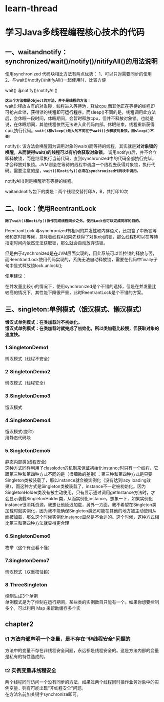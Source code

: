 # learn-thread
# 学习Java多线程编程核心技术的代码
## 一、waitandnotify：synchronized/wait()/notify()/nitifyAll()的用法说明

使用synchronized 代码块相比方法有两点优势：
1、可以只对需要同步的使用
2、与wait()/notify()/nitifyAll()一起使用时，比较方便
 
 
wait() 与notify()/notifyAll()
 
**`这三个方法都是Object的方法，并不是线程的方法！`**  
wait():释放占有的对象锁，线程进入等待池，释放cpu,而其他正在等待的线程即可抢占此锁，获得锁的线程即可运行程序。而sleep()不同的是，线程调用此方法后，会休眠一段时间，休眠期间，会暂时释放cpu，但并不释放对象锁。也就是说，在休眠期间，其他线程依然无法进入此代码内部。休眠结束，线程重新获得cpu,执行代码。**`wait()和sleep()最大的不同在于wait()会释放对象锁，而sleep()不会!`**  
 
notify(): 该方法会唤醒因为调用对象的wait()而等待的线程，其实就是**对对象锁的唤醒，从而使得wait()的线程可以有机会获取对象锁。** 调用notify()后，并不会立即释放锁，而是继续执行当前代码，直到synchronized中的代码全部执行完毕，才会释放对象锁。JVM则会在等待的线程中调度一个线程去获得对象锁，执行代码。需要注意的是，**`wait()和notify()必须在synchronized代码块中调用。`**  
 
notifyAll()则是唤醒所有等待的线程。

waitandnotify包下的类是：两个线程交替打印A，B，共打印10次
## 二、lock：使用ReentrantLock
**`除了wait()和notify()协作完成线程同步之外，使用Lock也可以完成同样的目的。`**
 
ReentrantLock 与synchronized有相同的并发性和内存语义，还包含了中断锁等候和定时锁等候，意味着线程A如果先获得了对象obj的锁，那么线程B可以在等待指定时间内依然无法获取锁，那么就会自动放弃该锁。
 
但是由于synchronized是在JVM层面实现的，因此系统可以监控锁的释放与否，而ReentrantLock使用代码实现的，系统无法自动释放锁，需要在代码中finally子句中显式释放锁lock.unlock();

使用建议：
 
在并发量比较小的情况下，使用synchronized是个不错的选择，但是在并发量比较高的情况下，其性能下降很严重，此时ReentrantLock是个不错的方案。
## 三、singleton:单例模式（饿汉模式、懒汉模式）
**懒汉式单例模式：在类加载时不初始化。**  
**饿汉式单例模式：在类加载时就完成了初始化，所以类加载比较慢，但获取对象的速度快。** 
### 1.SingletonDemo1  
懒汉模式（线程不安全）
### 2.SingletonDemo2  
懒汉模式（线程安全）
### 3.SingletonDemo3  
饿汉模式
### 4.SingletonDemo4  
饿汉模式(变种)  
用静态代码块
### 5.SingletonDemo5
静态内部类(线程安全)    
这种方式同样利用了classloder的机制来保证初始化instance时只有一个线程，它跟第三种和第四种方式不同的是（很细微的差别）：第三种和第四种方式是只要Singleton类被装载了，那么instance就会被实例化（没有达到lazy loading效果），而这种方式是Singleton类被装载了，instance不一定被初始化。因为SingletonHolder类没有被主动使用，只有显示通过调用getInstance方法时，才会显示装载SingletonHolder类，从而实例化instance。想象一下，如果实例化instance很消耗资源，我想让他延迟加载，另外一方面，我不希望在Singleton类加载时就实例化，因为我不能确保Singleton类还可能在其他的地方被主动使用从而被加载，那么这个时候实例化instance显然是不合适的。这个时候，这种方式相比第三和第四种方法就显得更合理 
### 6.SingletonDemo6  
枚举（这个有点看不懂）
### 7.SingletonDemo7 
懒汉模式（双重校验锁）
### 8.ThreeSingleton
控制生成3个单例  
单例模式是为了控制在运行期间，某些类的实例数目只能有一个。如果你想要控制多个，可以利用 Map 来帮助缓存多个实
## chapter2
### t1 方法内部声明一个变量，是不存在“非线程安全”问题的   
方法中的变量不存在非线程安全问题，永远都是线程安全的。这是方法内部的变量是私有的特性造成的。
### t2 实例变量非线程安全  
两个线程同时访问一个没有同步的方法，如果过两个线程同时操作业务对象中的实例变量，则有可能出现“非线程安全”问题。  
在方法名前加关键字synchronize即可。  
